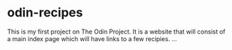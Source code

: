 # odin-recipes

This is my first project on The Odin Project. 
It is a  website that will consist of a main index page which will have links to a few recipies. ...
